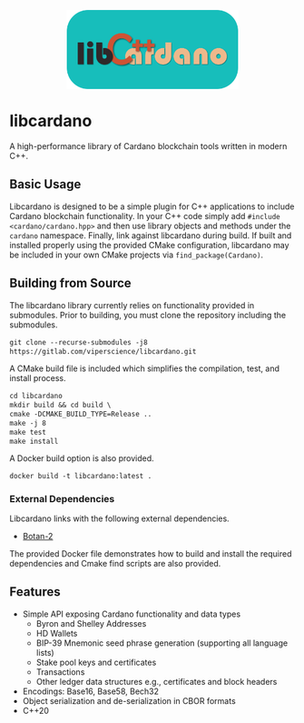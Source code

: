 <img 
    style="display: block; 
           margin-left: auto;
           margin-right: auto;
           width: 60%;"
    src="docs/img/logo.png" 
    alt="libcardano logo">
</img>

# libcardano

A high-performance library of Cardano blockchain tools written in modern C++.

## Basic Usage

Libcardano is designed to be a simple plugin for C++ applications to include Cardano blockchain functionality. In your C++ code simply add `#include <cardano/cardano.hpp>` and then use library objects and methods under the `cardano` namespace. Finally, link against libcardano during build. If built and installed properly using the provided CMake configuration, libcardano may be included in your own CMake projects via `find_package(Cardano)`.

## Building from Source

The libcardano library currently relies on functionality provided in submodules. Prior to building, you must clone the repository including the submodules.

    git clone --recurse-submodules -j8 https://gitlab.com/viperscience/libcardano.git

A CMake build file is included which simplifies the compilation, test, and install process.

    cd libcardano
    mkdir build && cd build \
    cmake -DCMAKE_BUILD_TYPE=Release ..
    make -j 8
    make test
    make install

A Docker build option is also provided.

    docker build -t libcardano:latest .

### External Dependencies

Libcardano links with the following external dependencies. 

* [Botan-2](https://botan.randombit.net/)

The provided Docker file demonstrates how to build and install the required dependencies and Cmake find scripts are also provided.

## Features

- Simple API exposing Cardano functionality and data types
    - Byron and Shelley Addresses
    - HD Wallets
    - BIP-39 Mnemonic seed phrase generation (supporting all language lists)
    - Stake pool keys and certificates
    - Transactions
    - Other ledger data structures e.g., certificates and block headers
- Encodings: Base16, Base58, Bech32
- Object serialization and de-serialization in CBOR formats
- C++20
